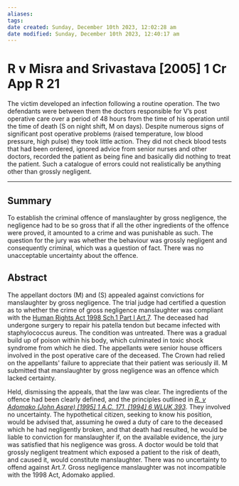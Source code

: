 ```yaml
---
aliases: 
tags: 
date created: Sunday, December 10th 2023, 12:02:28 am
date modified: Sunday, December 10th 2023, 12:40:17 am
---
```


# R v Misra and Srivastava [2005] 1 Cr App R 21

The victim developed an infection following a routine operation. The two defendants were between them the doctors responsible for V’s post operative care over a period of 48 hours from the time of his operation until the time of death (S on night shift, M on days). Despite numerous signs of significant post operative problems (raised temperature, low blood pressure, high pulse) they took little action. They did not check blood tests that had been ordered, ignored advice from senior nurses and other doctors, recorded the patient as being fine and basically did nothing to treat the patient. Such a catalogue of errors could not realistically be anything other than grossly negligent.

---

## Summary

To establish the criminal offence of manslaughter by gross negligence, the negligence had to be so gross that if all the other ingredients of the offence were proved, it amounted to a crime and was punishable as such. The question for the jury was whether the behaviour was grossly negligent and consequently criminal, which was a question of fact. There was no unacceptable uncertainty about the offence.

## Abstract

The appellant doctors (M) and (S) appealed against convictions for manslaughter by gross negligence. The trial judge had certified a question as to whether the crime of gross negligence manslaughter was compliant with the [Human Rights Act 1998 Sch.1 Part I Art.7](https://uk.westlaw.com/Document/I2B36F6F0E45011DA8D70A0E70A78ED65/View/FullText.html?originationContext=document&transitionType=DocumentItem&ppcid=7e25f059002d478f9f216d0a7aba181c&contextData=(sc.Default)). The deceased had undergone surgery to repair his patella tendon but became infected with staphylococcus aureus. The condition was untreated. There was a gradual build up of poison within his body, which culminated in toxic shock syndrome from which he died. The appellants were senior house officers involved in the post operative care of the deceased. The Crown had relied on the appellants' failure to appreciate that their patient was seriously ill. M submitted that manslaughter by gross negligence was an offence which lacked certainty.

Held, dismissing the appeals, that the law was clear. The ingredients of the offence had been clearly defined, and the principles outlined in _[R. v Adomako (John Asare) [1995] 1 A.C. 171, [1994] 6 WLUK 393](https://uk.westlaw.com/Document/I2ED0EDC0E42811DA8FC2A0F0355337E9/View/FullText.html?originationContext=document&transitionType=DocumentItem&ppcid=7e25f059002d478f9f216d0a7aba181c&contextData=(sc.Default))_. They involved no uncertainty. The hypothetical citizen, seeking to know his position, would be advised that, assuming he owed a duty of care to the deceased which he had negligently broken, and that death had resulted, he would be liable to conviction for manslaughter if, on the available evidence, the jury was satisfied that his negligence was gross. A doctor would be told that grossly negligent treatment which exposed a patient to the risk of death, and caused it, would constitute manslaughter. There was no uncertainty to offend against Art.7. Gross negligence manslaughter was not incompatible with the 1998 Act, Adomako applied.
